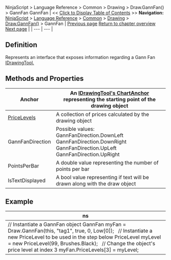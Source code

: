 ﻿
NinjaScript > Language Reference > Common > Drawing > Draw.GannFan() > GannFan
GannFan
| << [Click to Display Table of Contents](gannfan.md) >> **Navigation:**     [NinjaScript](ninjascript-1.md) > [Language Reference](language_reference_wip-1.md) > [Common](common-1.md) > [Drawing](drawing-1.md) > [Draw.GannFan()](draw_gannfan-1.md) > GannFan | [Previous page](draw_gannfan-1.md) [Return to chapter overview](draw_gannfan-1.md) [Next page](draw_horizontalline-1.md) |
| --- | --- |
## Definition
Represents an interface that exposes information regarding a Gann Fan [IDrawingTool.](idrawingtool-1.md)
 
## Methods and Properties
| Anchor | An [IDrawingTool's ChartAnchor](idrawingtool-1.htm#chartanchor) representing the starting point of the drawing object |
| --- | --- |
| [PriceLevels](pricelevels-1.md) | A collection of prices calculated by the drawing object |
| GannFanDirection | Possible values:   GannFanDirection.DownLeft GannFanDirection.DownRight GannFanDirection.UpLeft GannFanDirection.UpRight |
| PointsPerBar | A double value representing the number of points per bar |
| IsTextDisplayed | A bool value representing if text will be drawn along with the draw object |
## 
## 
## Example
| ns |
| --- |
| // Instantiate a GannFan object GannFan myFan = Draw.GannFan(this, "tag1", true, 0, Low[0]);   // Instantiate a new PriceLevel to be used in the step below PriceLevel myLevel = new PriceLevel(99, Brushes.Black);   // Change the object's price level at index 3 myFan.PriceLevels[3] = myLevel; |

